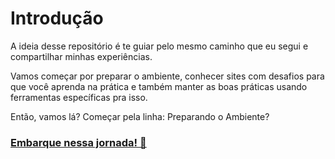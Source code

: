 # Introdução
A ideia desse repositório é te guiar pelo mesmo caminho que eu segui e compartilhar minhas experiências.

Vamos começar por preparar o ambiente, conhecer sites com desafios para que você aprenda na prática e também manter as boas práticas usando ferramentas específicas pra isso.

Então, vamos lá? Começar pela linha: Preparando o Ambiente?

### [Embarque nessa jornada! :train:](https://github.com/danlongname/linha-rubi-sobre-trilhos/tree/version_2.0.0/preparando_o_ambiente)
